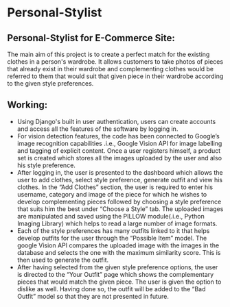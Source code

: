 # Personal-Stylist 
## Personal-Stylist for E-Commerce Site:
The main aim of this project is to create a perfect match for the existing clothes in a person's wardrobe. It allows customers to take photos of pieces that already exist in their wardrobe and complementing clothes would be referred to them that would suit that given piece in their wardrobe according to the given style preferences. 

## Working:
- Using Django's built in user authentication, users can create accounts and access all the features of the software by logging in.
- For vision detection features, the code has been connected to Google’s image recognition capabilities .i.e., Google Vision API for image labelling and tagging of explicit content. Once a user registers himself, a product set is created which stores all the images uploaded by the user and also his style preference.
- After logging in, the user is presented to the dashboard which allows the user to add clothes, select style preference, generate outfit and view his clothes. In the “Add Clothes” section, the user is required to enter his username, category and image of the piece for which he wishes to develop complementing pieces followed by choosing a style preference that suits him the best under “Choose a Style” tab. The uploaded images are manipulated and saved using the PILLOW module(.i.e., Python Imaging Library) which helps to read a large number of image formats.
- Each of the style preferences has many outfits linked to it that helps develop outfits for the user through the “Possible Item” model. The google Vision API compares the uploaded image with the images in the database and selects the one with the maximum similarity score. This is then used to generate the outfit. 
- After having selected from the given style preference options, the user is directed to the “Your Outfit” page which shows the complementary pieces that would match the given piece. The user is given the option to dislike as well. Having done so, the outfit will be added to the “Bad Outfit” model so that they are not presented in future.  

